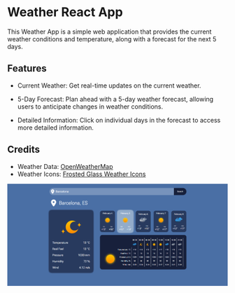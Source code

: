 # Weather React App

This Weather App is a simple web application that provides the current weather conditions and temperature, along with a forecast for the next 5 days.

## Features
- Current Weather: Get real-time updates on the current weather.

- 5-Day Forecast: Plan ahead with a 5-day weather forecast, allowing users to anticipate changes in weather conditions.

- Detailed Information: Click on individual days in the forecast to access more detailed information.

## Credits

- Weather Data: [OpenWeatherMap](https://openweathermap.org/)
- Weather Icons: [Frosted Glass Weather Icons](https://www.figma.com/community/file/1283826005232351466/frosted-glass-weather-icons-glass-morphism)

![Screenshot](/screenshot.png)